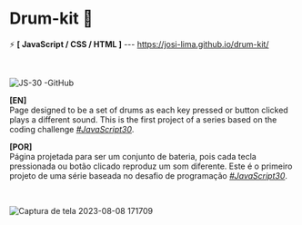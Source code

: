 # Drum-kit 🥁

⚡ <strong>[ JavaScript / CSS / HTML ]</strong> --- https://josi-lima.github.io/drum-kit/

<br>

![JS-30 -GitHub](https://user-images.githubusercontent.com/108018406/190512666-bba2621b-a690-4844-bdaa-42b01b2f5fb8.png)

<strong>[EN]</strong>
<br>
Page designed to be a set of drums as each key pressed or button clicked plays a different sound. This is the first project of a series based on the coding challenge _[#JavaScript30](https://javascript30.com/)_.

<strong>[POR]</strong>
<br>
Página projetada para ser um conjunto de bateria, pois cada tecla pressionada ou botão clicado reproduz um som diferente. Este é o primeiro projeto de uma série baseada no desafio de programação _[#JavaScript30](https://javascript30.com/)_.

<br>

![Captura de tela 2023-08-08 171709](https://github.com/josi-lima/drum-kit/assets/108018406/23f1bda4-8a75-4480-8424-b9c5f3517cad)



